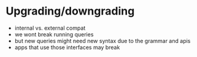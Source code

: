 # Upgrading/downgrading

- internal vs. external compat
- we wont break running queries
- but new queries might need new syntax due to the grammar and apis
- apps that use those interfaces may break